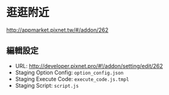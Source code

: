 # 逛逛附近
http://appmarket.pixnet.tw/#/addon/262

## 編輯設定
- URL: http://developer.pixnet.pro/#!/addon/setting/edit/262
- Staging Option Config: `option_config.json`
- Staging Execute Code: `execute_code.js.tmpl`
- Staging Script: `script.js`
